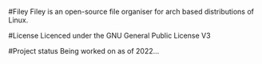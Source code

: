 #Filey
Filey is an open-source file organiser for arch based distributions of Linux.

#License
Licenced under the GNU General Public License V3

#Project status
Being worked on as of 2022...
